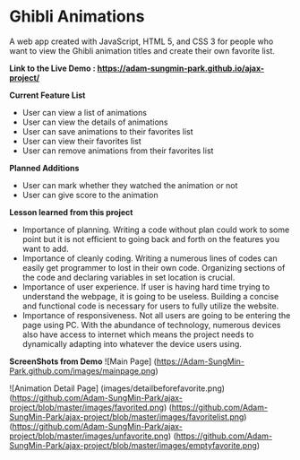 # Ghibli Animations

A web app created with JavaScript, HTML 5, and CSS 3 for people who want to view the Ghibli animation titles and create their own favorite list.


**Link to the Live Demo : https://adam-sungmin-park.github.io/ajax-project/**

**Current Feature List**

* User can view a list of animations
* User can view the details of animations
* User can save animations to their favorites list
* User can view their favorites list
* User can remove animations from their favorites list

**Planned Additions**

* User can mark whether they watched the animation or not
* User can give score to the animation

**Lesson learned from this project**

* Importance of planning. Writing a code without plan could work to some point but it is not efficient to going back and forth on the features you want to add. 
* Importance of cleanly coding. Writing a numerous lines of codes can easily get programmer to lost in their own code. Organizing sections of the code and declaring variables in set location is crucial.
* Importance of user experience. If user is having hard time trying to understand the webpage, it is going to be useless. Building a concise and functional code is necessary for users to fully utilize the website.
* Importance of responsiveness. Not all users are going to be entering the page using PC. With the abundance of technology, numerous devices also have access to internet which means the project needs to dynamically adapting into whatever the device users using. 

**ScreenShots from Demo**
![Main Page]
(https://Adam-SungMin-Park.github.com/images/mainpage.png)

![Animation Detail Page]
(images/detailbeforefavorite.png)
(https://github.com/Adam-SungMin-Park/ajax-project/blob/master/images/favorited.png)
(https://github.com/Adam-SungMin-Park/ajax-project/blob/master/images/favoritelist.png)
(https://github.com/Adam-SungMin-Park/ajax-project/blob/master/images/unfavorite.png)
(https://github.com/Adam-SungMin-Park/ajax-project/blob/master/images/emptyfavorite.png)
